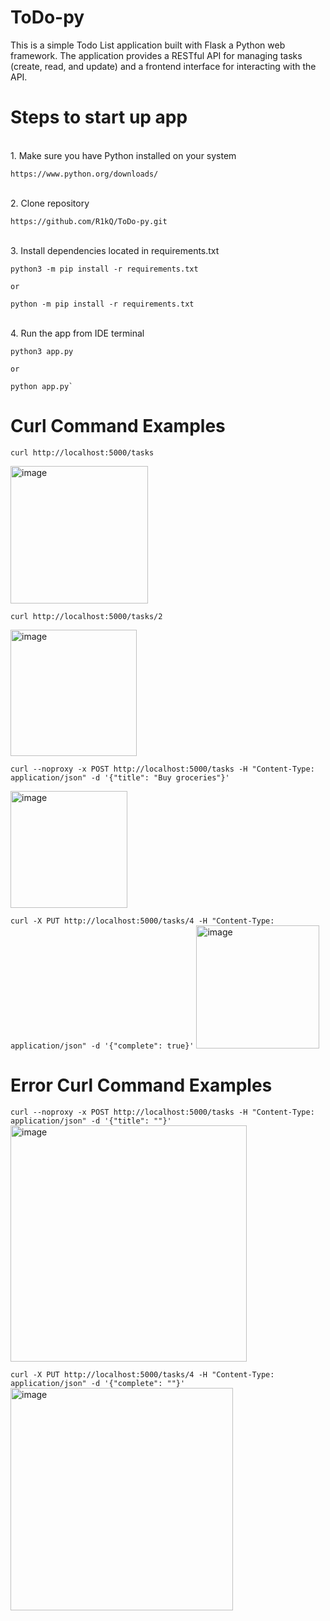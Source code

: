 # ToDo-py

This is a simple Todo List application built with Flask a Python web framework.
The application provides a RESTful API  for managing tasks (create, read, and update) and a frontend interface for interacting with the API.


# Steps to start up app
<br>
1. Make sure you have Python installed on your system

    https://www.python.org/downloads/
   
<br>
2. Clone repository

    https://github.com/R1kQ/ToDo-py.git

<br>
3. Install dependencies located in requirements.txt

    python3 -m pip install -r requirements.txt
    
    or

    python -m pip install -r requirements.txt


<br>
4. Run the app from IDE terminal

    python3 app.py
    
    or

    python app.py`


# Curl Command Examples

`curl http://localhost:5000/tasks`

<img width="220" alt="image" src="https://github.com/user-attachments/assets/6f458bf8-b76f-40de-8756-9d7bf655979b" />



`curl http://localhost:5000/tasks/2`

<img width="202" alt="image" src="https://github.com/user-attachments/assets/ba0a4c6a-22fb-42bc-aa2a-775a6b650eca" />



`curl --noproxy -x POST http://localhost:5000/tasks -H "Content-Type: application/json" -d '{"title": "Buy groceries"}'`

<img width="187" alt="image" src="https://github.com/user-attachments/assets/31781f3c-97ed-402d-b62e-037dd69f295e" />




`curl -X PUT http://localhost:5000/tasks/4 -H "Content-Type: application/json" -d '{"complete": true}'`
<img width="197" alt="image" src="https://github.com/user-attachments/assets/8ddd05de-76ae-44b4-a739-bd2351ea1a0d" />



# Error Curl Command Examples
`curl --noproxy -x POST http://localhost:5000/tasks -H "Content-Type: application/json" -d '{"title": ""}'`
<br>
<img width="378" alt="image" src="https://github.com/user-attachments/assets/31036ea0-5e09-447f-900f-af1d08225bae" />

`curl -X PUT http://localhost:5000/tasks/4 -H "Content-Type: application/json" -d '{"complete": ""}'`
<img width="356" alt="image" src="https://github.com/user-attachments/assets/c98898a2-236c-402d-9a3c-40a0540efefc" />

